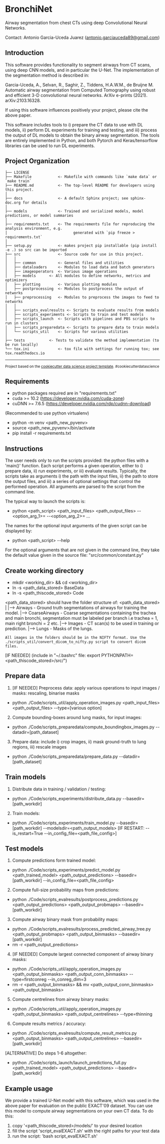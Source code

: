 BronchiNet
==============================

Airway segmentation from chest CTs using deep Convolutional Neural Networks.

Contact: Antonio Garcia-Uceda Juarez (antonio.garciauceda89@gmail.com)

Introduction
------------

This software provides functionality to segment airways from CT scans, using deep CNN models, and in particular the U-Net. The implementation of the segmentation method is described in:

Garcia-Uceda, A., Selvan, R., Saghir, Z., Tiddens, H.A.W.M., de Bruijne M. Automatic airway segmentation from Computed Tomography using robust and efficient 3-D convolutional neural networks. ArXiv e-prints (2021). arXiv:2103.16328.

If using this software influences positively your project, please cite the above paper.

This software includes tools to i) prepare the CT data to use with DL models, ii) perform DL experiments for training and testing, and iii) process the output of DL models to obtain the binary airway segmentation. The tools are entirely implemented in Python, and both Pytorch and Keras/tensorflow libraries can be used to run DL experiments.

Project Organization
------------

    ├── LICENSE
    ├── Makefile           	<- Makefile with commands like `make data` or `make train`
    ├── README.md          	<- The top-level README for developers using this project.
    │
    ├── docs               	<- A default Sphinx project; see sphinx-doc.org for details
    │
    ├── models             	<- Trained and serialized models, model predictions, or model summaries
    │
    ├── requirements.txt   	<- The requirements file for reproducing the analysis environment, e.g.
    │                         	   generated with `pip freeze > requirements.txt`
    │
    ├── setup.py           	<- makes project pip installable (pip install -e .) so src can be imported
    ├── src         	   	<- Source code for use in this project.
    │   │
    │   ├── common         	<- General files and utilities
    │   ├── dataloaders    	<- Modules to load data and batch generators
    │   ├── imageoperators 	<- Various image operations
    │   ├── models 	   	<- All modules to define networks, metrics and optimizers
    │   ├── plotting       	<- Various plotting modules
    │   ├── postprocessing 	<- Modules to postprocess the output of networks
    │   ├── preprocessing  	<- Modules to preprocess the images to feed to networks
    │   │
    │   ├── scripts_evalresults	<- Scripts to evaluate results from models
    │   ├── scripts_experiments	<- Scripts to train and test models
    │   ├── scripts_launch 	<- Scripts with pipelines and PBS scripts to run in clusters
    │   ├── scripts_preparedata	<- Scripts to prepare data to train models
    │   └── scripts_util	<- Scripts for various utilities
    │
    ├── tests			<- Tests to validate the method implementation (to be run locally)
    └── tox.ini            	<- tox file with settings for running tox; see tox.readthedocs.io

------------

<p><small>Project based on the <a target="_blank" href="https://drivendata.github.io/cookiecutter-data-science/">cookiecutter data science project template</a>. #cookiecutterdatascience</small></p>

Requirements
------------

- python packages required are in "requirements.txt"
- cuda >= 10.2 (https://developer.nvidia.com/cuda-zone)
- cuDNN >= 7.6.5 (https://developer.nvidia.com/rdp/cudnn-download)

(Recommended to use python virtualenv)

- python -m venv <path_new_pyvenv>
- source <path_new_pyvenv>/bin/activate
- pip install -r requirements.txt

Instructions
------------

The user needs only to run the scripts provided: the python files with a 'main()' function. Each script performs a given operation, either to i) prepare data, ii) run experiments, or iii) evaluate results. Typically, the scripts take as arguments i) the path with the input files, ii) the path to store the output files, and iii) a series of optional settings that control the performed operation. All arguments are parsed to the script from the command line.

The typical way to launch the scripts is:

- python <path_script> <path_input_files> <path_output_files> --<option_arg_1>=<value> --<option_arg_2>=<value> ...

The names for the optional input arguments of the given script can be displayed by:

- python <path_script> --help

For the optional arguments that are not given in the command line, they take the default value given in the source file: "src/common/constant.py"

Create working directory
------------

- mkdir <working_dir> && cd <working_dir>
- ln -s <path_data_stored> BaseData
- ln -s <path_thiscode_stored> Code

<path_data_stored> should have the folder structure of:
<path_data_stored>
    |
    |--> Airways       - Ground truth segmentations of airways for training the model.
    |--> CoarseAirways - Coarse segmentations containing the trachea and main bronchi, segmentation must be labeled per branch i.e trachea = 1, main right bronchi = 2 etc.
    |--> Images        - CT scan(s) to be used in training or prediction.
    |--> Lungs         - Masks of the lungs.

    All images in the folders should be in the NIFTY format. Use the ./scripts_util/convert_dicom_to_nifty.py script to convert dicom files.

[IF NEEDED] (include in "~/.bashrc" file: export PYTHONPATH=<path_thiscode_stored>/src/")

Prepare data
------------

1) [IF NEEDED] Preprocess data: apply various operations to input images / masks: rescaling, binarise masks
- python ./Code/scripts_util/apply_operation_images.py <path_input_files> <path_output_files> --type=[various option]

2) Compute bounding-boxes around lung masks, for input images:
- python ./Code/scripts_preparedata/compute_boundingbox_images.py --datadir=[path_dataset]

3) Prepare data: include i) crop images, ii) mask ground-truth to lung regions, iii) rescale images
- python ./Code/scripts_preparedata/prepare_data.py --datadir=[path_dataset]

Train models
------------

1) Distribute data in training / validation / testing:
- python ./Code/scripts_experiments/distribute_data.py --basedir=[path_workdir]

2) Train models:
- python ./Code/scripts_experiments/train_model.py --basedir=[path_workdir] --modelsdir=<path_output_models> [IF RESTART: --is_restart=True --in_config_file=<path_file_config>]

Test models
------------

1) Compute predictions form trained model:
- python ./Code/scripts_experiments/predict_model.py <path_trained_model> <path_output_predictions> --basedir=[path_workdir] --in_config_file=<path_file_config>

2) Compute full-size probability maps from predictions:
- python ./Code/scripts_evalresults/postprocess_predictions.py <path_output_predictions> <path_output_probmaps> --basedir=[path_workdir]

3) Compute airway binary mask from probability maps:
- python ./Code/scripts_evalresults/process_predicted_airway_tree.py <path_output_probmaps> <path_output_binmasks> --basedir=[path_workdir]
- rm -r <path_output_predictions>

4) [IF NEEDED] Compute largest connected component of airway binary masks:
- python ./Code/scripts_util/apply_operation_images.py <path_output_binmasks> <path_output_conn_binmasks> --type=firstconreg --in_conreg_dim=3
- rm -r <path_output_binmasks> && mv <path_output_conn_binmasks> <path_output_binmasks>

5) Compute centrelines from airway binary masks:
- python ./Code/scripts_util/apply_operation_images.py <path_output_binmasks> <path_output_centrelines> --type=thinning

6) Compute results metrics / accuracy:
- python ./Code/scripts_evalresults/compute_result_metrics.py <path_output_binmasks> <path_output_centrelines> --basedir=[path_workdir]

[ALTERNATIVE] Do steps 1-6 altogether:
- python ./Code/scripts_launch/launch_predictions_full.py <path_trained_model> <path_output_predictions> --basedir=[path_workdir]

Example usage
------------

We provide a trained U-Net model with this software, which was used in the above paper for evaluation on the public EXACT'09 dataset. You can use this model to compute airway segmentations on your own CT data. To do this:
1) copy '<path_thiscode_stored>/models/' to your desired location
2) fill the script 'script_evalEXACT.sh' with the right paths for your test data
3) run the script: 'bash script_evalEXACT.sh'
